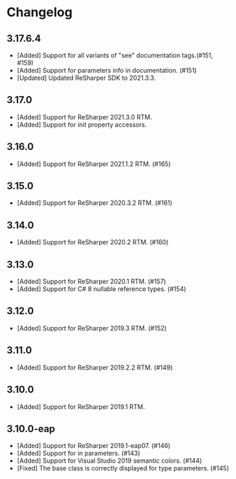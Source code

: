 # Changelog

## 3.17.6.4
- [Added] Support for all variants of "see" documentation tags.(#151, #159)
- [Added] Support for parameters info in documentation. (#151)
- [Updated] Updated ReSharper SDK to 2021.3.3.

## 3.17.0
- [Added] Support for ReSharper 2021.3.0 RTM.
- [Added] Support for init property accessors.

## 3.16.0
- [Added] Support for ReSharper 2021.1.2 RTM. (#165)

## 3.15.0
- [Added] Support for ReSharper 2020.3.2 RTM. (#161)

## 3.14.0
- [Added] Support for ReSharper 2020.2 RTM. (#160)

## 3.13.0
- [Added] Support for ReSharper 2020.1 RTM. (#157)
- [Added] Support for C# 8 nullable reference types. (#154)

## 3.12.0
- [Added] Support for ReSharper 2019.3 RTM. (#152)

## 3.11.0
- [Added] Support for ReSharper 2019.2.2 RTM. (#149)

## 3.10.0
- [Added] Support for ReSharper 2019.1 RTM.

## 3.10.0-eap
- [Added] Support for ReSharper 2019.1-eap07. (#146)
- [Added] Support for in parameters. (#143)
- [Added] Support for Visual Studio 2019 semantic colors. (#144)
- [Fixed] The base class is correctly displayed for type parameters. (#145)
